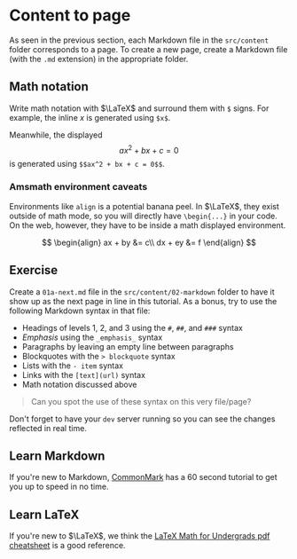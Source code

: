# Content to page

As seen in the previous section, each Markdown file in the
`src/content` folder corresponds to a page. To create a new page,
create a Markdown file (with the `.md` extension) in the appropriate
folder.

## Math notation

Write math notation with $\LaTeX$ and surround them with `$` signs.
For example, the inline $x$ is generated using `$x$`.

Meanwhile, the displayed $$ax^2 + bx + c = 0$$ is generated using
`$$ax^2 + bx + c = 0$$`.

### Amsmath environment caveats

Environments like `align` is a potential banana peel. In $\LaTeX$,
they exist outside of math mode, so you will directly have
`\begin{...}` in your code. On the web, however, they have to be
inside a math displayed environment.

$$
\begin{align}
ax + by &= c\\
dx + ey &= f
\end{align}
$$

## Exercise

Create a `01a-next.md` file in the `src/content/02-markdown` folder to
have it show up as the next page in line in this tutorial. As a bonus,
try to use the following Markdown syntax in that file:

- Headings of levels 1, 2, and 3 using the `#`, `##`, and `###` syntax
- _Emphasis_ using the `_emphasis_` syntax
- Paragraphs by leaving an empty line between paragraphs
- Blockquotes with the `> blockquote` syntax
- Lists with the `- item` syntax
- Links with the `[text](url)` syntax
- Math notation discussed above

> Can you spot the use of these syntax on this very file/page?

Don't forget to have your `dev` server running so you can see the
changes reflected in real time.

## Learn Markdown

If you're new to Markdown, [CommonMark](https://commonmark.org/) has a
60 second tutorial to get you up to speed in no time.

## Learn LaTeX

If you're new to $\LaTeX$, we think the
[LaTeX Math for Undergrads pdf cheatsheet](https://tug.ctan.org/info/undergradmath/undergradmath.pdf)
is a good reference.
